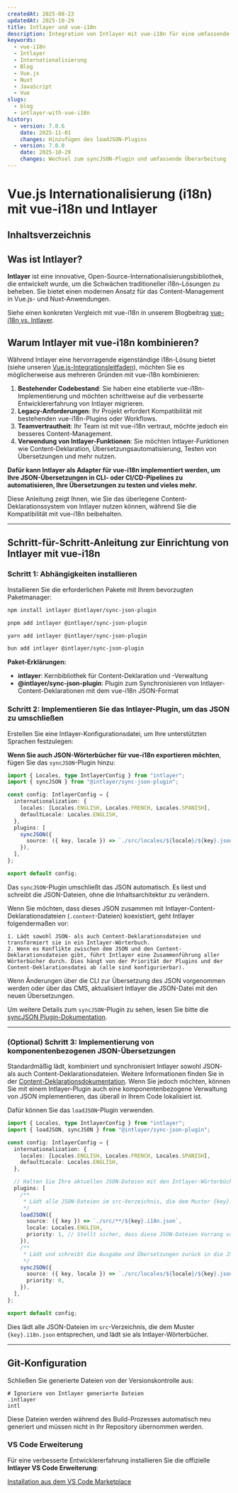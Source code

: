```yaml
---
createdAt: 2025-08-23
updatedAt: 2025-10-29
title: Intlayer und vue-i18n
description: Integration von Intlayer mit vue-i18n für eine umfassende Internationalisierungslösung in Vue.js
keywords:
  - vue-i18n
  - Intlayer
  - Internationalisierung
  - Blog
  - Vue.js
  - Nuxt
  - JavaScript
  - Vue
slugs:
  - blog
  - intlayer-with-vue-i18n
history:
  - version: 7.0.6
    date: 2025-11-01
    changes: Hinzufügen des loadJSON-Plugins
  - version: 7.0.0
    date: 2025-10-29
    changes: Wechsel zum syncJSON-Plugin und umfassende Überarbeitung
---
```


# Vue.js Internationalisierung (i18n) mit vue-i18n und Intlayer

## Inhaltsverzeichnis

<TOC/>

## Was ist Intlayer?

**Intlayer** ist eine innovative, Open-Source-Internationalisierungsbibliothek, die entwickelt wurde, um die Schwächen traditioneller i18n-Lösungen zu beheben. Sie bietet einen modernen Ansatz für das Content-Management in Vue.js- und Nuxt-Anwendungen.

Siehe einen konkreten Vergleich mit vue-i18n in unserem Blogbeitrag [vue-i18n vs. Intlayer](https://github.com/aymericzip/intlayer/blob/main/docs/blog/de/vue-i18n_vs_intlayer.md).

## Warum Intlayer mit vue-i18n kombinieren?

Während Intlayer eine hervorragende eigenständige i18n-Lösung bietet (siehe unseren [Vue.js-Integrationsleitfaden](https://github.com/aymericzip/intlayer/blob/main/docs/docs/de/intlayer_with_vite+vue.md)), möchten Sie es möglicherweise aus mehreren Gründen mit vue-i18n kombinieren:

1. **Bestehender Codebestand**: Sie haben eine etablierte vue-i18n-Implementierung und möchten schrittweise auf die verbesserte Entwicklererfahrung von Intlayer migrieren.
2. **Legacy-Anforderungen**: Ihr Projekt erfordert Kompatibilität mit bestehenden vue-i18n-Plugins oder Workflows.
3. **Teamvertrautheit**: Ihr Team ist mit vue-i18n vertraut, möchte jedoch ein besseres Content-Management.
4. **Verwendung von Intlayer-Funktionen**: Sie möchten Intlayer-Funktionen wie Content-Deklaration, Übersetzungsautomatisierung, Testen von Übersetzungen und mehr nutzen.

**Dafür kann Intlayer als Adapter für vue-i18n implementiert werden, um Ihre JSON-Übersetzungen in CLI- oder CI/CD-Pipelines zu automatisieren, Ihre Übersetzungen zu testen und vieles mehr.**

Diese Anleitung zeigt Ihnen, wie Sie das überlegene Content-Deklarationssystem von Intlayer nutzen können, während Sie die Kompatibilität mit vue-i18n beibehalten.

---

## Schritt-für-Schritt-Anleitung zur Einrichtung von Intlayer mit vue-i18n

### Schritt 1: Abhängigkeiten installieren

Installieren Sie die erforderlichen Pakete mit Ihrem bevorzugten Paketmanager:

```bash packageManager="npm"
npm install intlayer @intlayer/sync-json-plugin
```

```bash packageManager="pnpm"
pnpm add intlayer @intlayer/sync-json-plugin
```

```bash packageManager="yarn"
yarn add intlayer @intlayer/sync-json-plugin
```

```bash packageManager="bun"
bun add intlayer @intlayer/sync-json-plugin
```

**Paket-Erklärungen:**

- **intlayer**: Kernbibliothek für Content-Deklaration und -Verwaltung
- **@intlayer/sync-json-plugin**: Plugin zum Synchronisieren von Intlayer-Content-Deklarationen mit dem vue-i18n JSON-Format

### Schritt 2: Implementieren Sie das Intlayer-Plugin, um das JSON zu umschließen

Erstellen Sie eine Intlayer-Konfigurationsdatei, um Ihre unterstützten Sprachen festzulegen:

**Wenn Sie auch JSON-Wörterbücher für vue-i18n exportieren möchten**, fügen Sie das `syncJSON`-Plugin hinzu:

```typescript fileName="intlayer.config.ts"
import { Locales, type IntlayerConfig } from "intlayer";
import { syncJSON } from "@intlayer/sync-json-plugin";

const config: IntlayerConfig = {
  internationalization: {
    locales: [Locales.ENGLISH, Locales.FRENCH, Locales.SPANISH],
    defaultLocale: Locales.ENGLISH,
  },
  plugins: [
    syncJSON({
      source: ({ key, locale }) => `./src/locales/${locale}/${key}.json`,
    }),
  ],
};

export default config;
```

Das `syncJSON`-Plugin umschließt das JSON automatisch. Es liest und schreibt die JSON-Dateien, ohne die Inhaltsarchitektur zu verändern.

Wenn Sie möchten, dass dieses JSON zusammen mit Intlayer-Content-Deklarationsdateien (`.content`-Dateien) koexistiert, geht Intlayer folgendermaßen vor:

    1. Lädt sowohl JSON- als auch Content-Deklarationsdateien und transformiert sie in ein Intlayer-Wörterbuch.
    2. Wenn es Konflikte zwischen dem JSON und den Content-Deklarationsdateien gibt, führt Intlayer eine Zusammenführung aller Wörterbücher durch. Dies hängt von der Priorität der Plugins und der Content-Deklarationsdatei ab (alle sind konfigurierbar).

Wenn Änderungen über die CLI zur Übersetzung des JSON vorgenommen werden oder über das CMS, aktualisiert Intlayer die JSON-Datei mit den neuen Übersetzungen.

Um weitere Details zum `syncJSON`-Plugin zu sehen, lesen Sie bitte die [syncJSON Plugin-Dokumentation](https://github.com/aymericzip/intlayer/blob/main/docs/docs/de/plugins/sync-json.md).

---

### (Optional) Schritt 3: Implementierung von komponentenbezogenen JSON-Übersetzungen

Standardmäßig lädt, kombiniert und synchronisiert Intlayer sowohl JSON- als auch Content-Deklarationsdateien. Weitere Informationen finden Sie in der [Content-Deklarationsdokumentation](https://github.com/aymericzip/intlayer/blob/main/docs/docs/de/dictionary/content_file.md). Wenn Sie jedoch möchten, können Sie mit einem Intlayer-Plugin auch eine komponentenbezogene Verwaltung von JSON implementieren, das überall in Ihrem Code lokalisiert ist.

Dafür können Sie das `loadJSON`-Plugin verwenden.

```ts fileName="intlayer.config.ts"
import { Locales, type IntlayerConfig } from "intlayer";
import { loadJSON, syncJSON } from "@intlayer/sync-json-plugin";

const config: IntlayerConfig = {
  internationalization: {
    locales: [Locales.ENGLISH, Locales.FRENCH, Locales.SPANISH],
    defaultLocale: Locales.ENGLISH,
  },

  // Halten Sie Ihre aktuellen JSON-Dateien mit den Intlayer-Wörterbüchern synchron
  plugins: [
    /**
     * Lädt alle JSON-Dateien im src-Verzeichnis, die dem Muster {key}.i18n.json entsprechen
     */
    loadJSON({
      source: ({ key }) => `./src/**/${key}.i18n.json`,
      locale: Locales.ENGLISH,
      priority: 1, // Stellt sicher, dass diese JSON-Dateien Vorrang vor Dateien in `./locales/en/${key}.json` haben
    }),
    /**
     * Lädt und schreibt die Ausgabe und Übersetzungen zurück in die JSON-Dateien im locales-Verzeichnis
     */
    syncJSON({
      source: ({ key, locale }) => `./src/locales/${locale}/${key}.json`,
      priority: 0,
    }),
  ],
};

export default config;
```

Dies lädt alle JSON-Dateien im `src`-Verzeichnis, die dem Muster `{key}.i18n.json` entsprechen, und lädt sie als Intlayer-Wörterbücher.

---

## Git-Konfiguration

Schließen Sie generierte Dateien von der Versionskontrolle aus:

```plaintext fileName=".gitignore"
# Ignoriere von Intlayer generierte Dateien
.intlayer
intl
```

Diese Dateien werden während des Build-Prozesses automatisch neu generiert und müssen nicht in Ihr Repository übernommen werden.

### VS Code Erweiterung

Für eine verbesserte Entwicklererfahrung installieren Sie die offizielle **Intlayer VS Code Erweiterung**:

[Installation aus dem VS Code Marketplace](https://marketplace.visualstudio.com/items?itemName=intlayer.intlayer-vs-code-extension)
